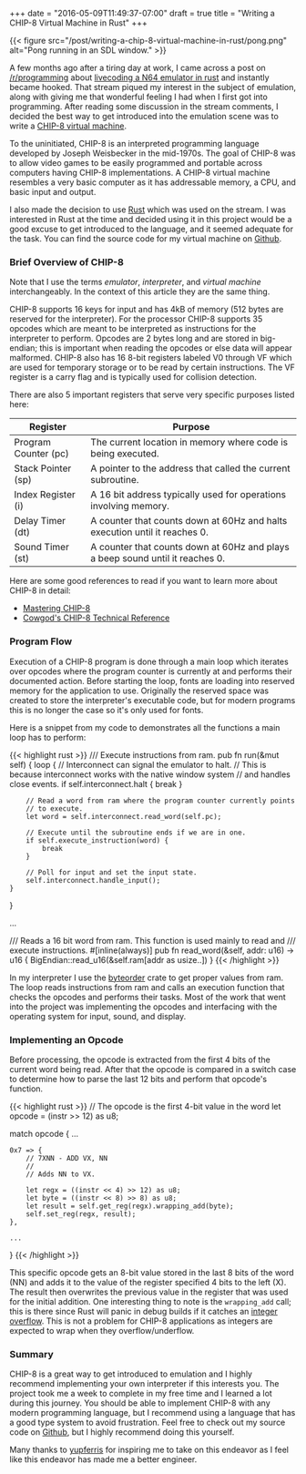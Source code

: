 +++
date = "2016-05-09T11:49:37-07:00"
draft = true
title = "Writing a CHIP-8 Virtual Machine in Rust"
+++

{{< figure src="/post/writing-a-chip-8-virtual-machine-in-rust/pong.png" alt="Pong running in an SDL window." >}}

A few months ago after a tiring day at work, I came across a post on
[/r/programming](https://www.reddit.com/r/programming/) about
[livecoding a N64 emulator in rust](https://www.reddit.com/r/programming/comments/41bo7h/ive_started_livecoding_an_n64_emulator_in_rust/)
and instantly became hooked. That stream piqued my interest in the subject
of emulation, along with giving me that wonderful feeling I had when I first got into programming.
After reading some discussion in the stream comments, I decided the best way to get introduced into
the emulation scene was to write a [CHIP-8 virtual machine](https://en.wikipedia.org/wiki/CHIP-8).

To the uninitiated, CHIP-8 is an interpreted programming language developed by Joseph Weisbecker
in the mid-1970s. The goal of CHIP-8 was to allow video games to be easily programmed and portable
across computers having CHIP-8 implementations. A CHIP-8 virtual machine resembles a very basic computer as it has
addressable memory, a CPU, and basic input and output.

I also made the decision to use [Rust](https://www.rust-lang.org/) which was used on the stream.
I was interested in Rust at the time and decided using it in this project would be a good excuse to
get introduced to the language, and it seemed adequate for the task. You can find the source code for my virtual machine
on [Github](https://github.com/Reshurum/notch).

<!--more-->

### Brief Overview of CHIP-8

Note that I use the terms _emulator_, _interpreter_, and _virtual machine_ interchangeably. In the context of
this article they are the same thing.

CHIP-8 supports 16 keys for input and has 4kB of memory (512 bytes are reserved for the interpreter). For the processor
CHIP-8 supports 35 opcodes which are meant to be interpreted as instructions for the interpreter to perform.
Opcodes are 2 bytes long and are stored in big-endian; this is important when reading the opcodes
or else data will appear malformed. CHIP-8 also has 16 8-bit registers labeled V0 through VF which are used for
temporary storage or to be read by certain instructions. The VF register is a carry flag and is typically used for
collision detection.

There are also 5 important registers that serve very specific purposes listed here:

| Register             | Purpose                                                                       |
| ---------------------|-------------------------------------------------------------------------------|
| Program Counter (pc) | The current location in memory where code is being executed.                  |
| Stack Pointer (sp)   | A pointer to the address that called the current subroutine.                  |
| Index Register (i)   | A 16 bit address typically used for operations involving memory.              |
| Delay Timer (dt)     | A counter that counts down at 60Hz and halts execution until it reaches 0.    |
| Sound Timer (st)     | A counter that counts down at 60Hz and plays a beep sound until it reaches 0. |

Here are some good references to read if you want to learn more about CHIP-8 in detail:

* [Mastering CHIP-8](http://mattmik.com/files/chip8/mastering/chip8.html)
* [Cowgod's CHIP-8 Technical Reference](http://devernay.free.fr/hacks/chip8/C8TECH10.HTM)

### Program Flow

Execution of a CHIP-8 program is done through a main loop which iterates over opcodes where the program counter is
currently at and performs their documented action. Before starting the loop, fonts are loading into reserved memory for
the application to use. Originally the reserved space was created to store the interpreter's executable code, but for
modern programs this is no longer the case so it's only used for fonts.

Here is a snippet from my code to demonstrates all the functions a main loop has to perform:

{{< highlight rust >}}
/// Execute instructions from ram.
pub fn run(&mut self) {
    loop {
        // Interconnect can signal the emulator to halt.
        // This is because interconnect works with the native window system
        // and handles close events.
        if self.interconnect.halt {
            break
        }

        // Read a word from ram where the program counter currently points
        // to execute.
        let word = self.interconnect.read_word(self.pc);

        // Execute until the subroutine ends if we are in one.
        if self.execute_instruction(word) {
            break
        }

        // Poll for input and set the input state.
        self.interconnect.handle_input();
    }
}

...

/// Reads a 16 bit word from ram. This function is used mainly to read and
/// execute instructions.
#[inline(always)]
pub fn read_word(&self, addr: u16) -> u16 {
    BigEndian::read_u16(&self.ram[addr as usize..])
}
{{< /highlight >}}

In my interpreter I use the [byteorder](https://crates.io/crates/byteorder) crate to get proper values
from ram. The loop reads instructions from ram and calls an execution function that checks the opcodes
and performs their tasks. Most of the work that went into the project was implementing the opcodes and interfacing
with the operating system for input, sound, and display.

### Implementing an Opcode

Before processing, the opcode is extracted from the first 4 bits of the current word being read. After that the opcode
is compared in a switch case to determine how to parse the last 12 bits and perform that opcode's function.

{{< highlight rust >}}
// The opcode is the first 4-bit value in the word
let opcode = (instr >> 12) as u8;

match opcode {
    ...

    0x7 => {
        // 7XNN - ADD VX, NN
        //
        // Adds NN to VX.

        let regx = ((instr << 4) >> 12) as u8;
        let byte = ((instr << 8) >> 8) as u8;
        let result = self.get_reg(regx).wrapping_add(byte);
        self.set_reg(regx, result);
    },

    ...
}
{{< /highlight >}}

This specific opcode gets an 8-bit value stored in the last 8 bits of the
word (NN) and adds it to the value of the register specified 4 bits to the left (X). The result then overwrites the
previous value in the register that was used for the initial addition. One interesting thing to note is the
`wrapping_add` call; this is there since Rust will panic in debug builds if it catches an
[integer overflow](https://en.wikipedia.org/wiki/Integer_overflow). This is not a problem for CHIP-8 applications as
integers are expected to wrap when they overflow/underflow.

### Summary

CHIP-8 is a great way to get introduced to emulation and I highly recommend implementing your own interpreter if this
interests you. The project took me a week to complete in my free time and I learned a lot during this journey.
You should be able to implement CHIP-8 with any modern programming language, but I recommend using a
language that has a good type system to avoid frustration. Feel free to check out my source code on
[Github](https://github.com/Reshurum/notch), but I highly recommend doing this yourself.

Many thanks to [yupferris](https://github.com/yupferris) for inspiring me to take on this endeavor as I feel like this
endeavor has made me a better engineer.
